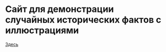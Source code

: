 # Сайт для демонстрации случайных исторических фактов с иллюстрациями 

[Здесь](https://d5dg2qn8qsanrpkfv7o1.apigw.yandexcloud.net)